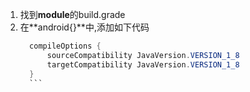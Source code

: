 1. 找到**module**的build.grade
2. 在**android{}**中,添加如下代码
      ``` java
        compileOptions {
            sourceCompatibility JavaVersion.VERSION_1_8
            targetCompatibility JavaVersion.VERSION_1_8
        }
        ```
	    